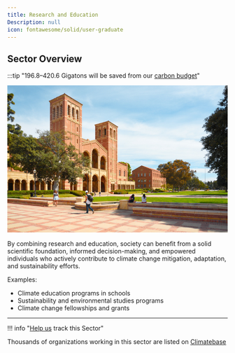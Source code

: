 ```yaml
---
title: Research and Education
Description: null
icon: fontawesome/solid/user-graduate
---
```


## Sector Overview

:::tip "196.8–420.6 Gigatons will be saved from our [carbon budget](../glossary/#carbon-budget)"

![](/../static/img/education.jpg)

By combining research and education, society can benefit from a solid scientific foundation, informed decision-making, and empowered individuals who actively contribute to climate change mitigation, adaptation, and sustainability efforts.

Examples:

* Climate education programs in schools
* Sustainability and environmental studies programs
* Climate change fellowships and grants

- - -

!!! info "[Help us](../../contribute) track this Sector"

Thousands of organizations working in this sector are listed on [Climatebase](https://climatebase.org/organizations)